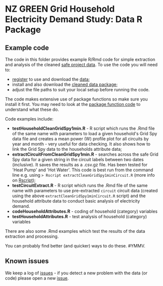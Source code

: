 # NZ GREEN Grid Household Electricity Demand Study: Data R Package

## Example code

The code in this folder provides example R/Rmd code for simple extraction and analysis of the cleaned [safe project data](http://reshare.ukdataservice.ac.uk/853334/). To use the code you will need to:

 * [register](https://beta.ukdataservice.ac.uk/myaccount/credentials) to use and download the [data](http://reshare.ukdataservice.ac.uk/853334/);
 * install and also download the [cleaned data package](https://github.com/CfSOtago/GREENGridData);
 * adjust the file paths to suit your local setup before running the code. 
 
 The code makes extensive use of package functions so make sure you install it first. You may need to look at the [package function code](../R/) to understand what these do.

Code examples include:

 * **testHouseholdCleanGridSpy1min.R** - R script which runs the .Rmd file of the same name with parameters to load a given household's Grid Spy data file and creates a mean power (W) profile plot for all circuits by year and month - very useful for data checking. It also shows how to link the Grid Spy data to the households attribute data;
 * **extractCircuitFromCleanGridSpy1min.R** - searches across the safe Grid Spy data for a given string in the circuit labels between two dates (inclusive). It saves the results as a .csv.gz file. Has been tested for 'Heat Pump' and 'Hot Water'. This code is best run from the command line e.g. using `> Rscript extractCleanGridSpy1minCircuit.R` (more info on [Rscript](https://www.rdocumentation.org/packages/utils/versions/3.5.1/topics/Rscript));
 * **testCircuitExtract.R** - R script which runs the .Rmd file of the same name with parameters to use pre-extracted `circuit` circuit data (created using the above `extractCleanGridSpy1minCircuit.R` script) and the household attribute data to conduct basic analysis of electricity demand.
 * **codeHouseholdAttributes.R** - coding of household (category) variables
 * **testHouseholdAttributes.R** - test analysis of household (category) variables

There are also some .Rmd examples which test the results of the data extraction and processing.

You can probably find better (and quicker) ways to do these. #YMMV.

## Known issues

We keep a log of [issues](https://github.com/dataknut/nzGREENGridDataR/issues?q=is%3Aissue+label%3Aexamples) - if you detect a new problem with the data (or code) please open a new [issue](https://github.com/dataknut/nzGREENGridDataR/issues?q=is%3Aissue+label%3Aexamples).


